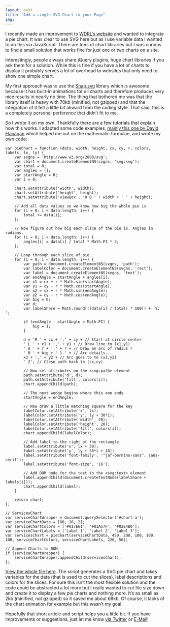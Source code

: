 ```yaml
---
layout: post
title: "Add a single SVG Chart to your Page"
img:
---
```


I recently made an improvement to [WDRL’s website](http://wdrl.info/) and wanted to integrate a pie chart. It was clear to use SVG here but as I use variable data I wanted to do this via JavaScript. There are tons of chart libraries but I was curious to find a small solution that works fine for just one or two charts on a site.

Interestingly, people always share jQuery plugins, huge chart libraries if you ask them for a solution. While this is fine if you have a lot of charts to display it probably serves a lot of overhead to websites that only need to show one simple chart.

My first approach was to use the [Snap.svg](http://snapsvg.io/) library which is awesome because it has built-in animations for all charts and therefore produces very nice results in nearly no time. The thing that bothered me was that the library itself is heavy with 70kb (minified, not gzipped) and that the integration of it felt a little bit akward from the coding style. That said, this is a completely personal perference that didn’t fit to me.

So I wrote it on my own. Thankfully there are a few tutorials that explain how this works. I adapted some code examples, [mainly this one by David Flanagan](https://www.inkling.com/read/javascript-definitive-guide-david-flanagan-6th/chapter-21/drawing-a-pie-chart-with) which helped me out on the mathematic formulae, and wrote my own code:


	var pieChart = function (data, width, height, cx, cy, r, colors, labels, lx, ly) {
		var svgns = 'http://www.w3.org/2000/svg';
		var chart = document.createElementNS(svgns, 'svg:svg');
		var total = 0;
		var angles = [];
		var startAngle = 0;
		var i = 0;

		chart.setAttribute('width', width);
		chart.setAttribute('height', height);
		chart.setAttribute('viewBox', '0 0 ' + width + ' ' + height);

		// Add all data values so we know how big the whole pie is
		for (i = 0; i < data.length; i++) {
			total += data[i];
		};

		// Now figure out how big each slice of the pie is. Angles in radians.
		for (i = 0; i < data.length; i++) {
			angles[i] = data[i] / total * Math.PI * 2;
		};

		// Loop through each slice of pie.
		for (i = 0; i < data.length; i++) {
			var path = document.createElementNS(svgns, 'path');
			var labelColor = document.createElementNS(svgns, 'rect');
			var label = document.createElementNS(svgns, 'text');
			var endAngle = startAngle + angles[i];
			var x1 = cx + r * Math.sin(startAngle);
			var y1 = cy - r * Math.cos(startAngle);
			var x2 = cx + r * Math.sin(endAngle);
			var y2 = cy - r * Math.cos(endAngle);
			var big = 0;
			var d;
			var labelShare = Math.round(((data[i] / total) * 100)) + '%: ';

			if (endAngle - startAngle > Math.PI) {
				big = 1;
			}

			d = 'M ' + cx + ',' + cy + // Start at circle center
			' L ' + x1 + ',' + y1 + // Draw line to (x1,y1)
			' A ' + r + ',' + r + // Draw an arc of radius r
			' 0 ' + big + ' 1 ' + // Arc details...
			x2 + ',' + y2 + // Arc goes to to (x2,y2)
			' Z'; // Close path back to (cx,cy)

			// Now set attributes on the <svg:path> element
			path.setAttribute('d', d);
			path.setAttribute('fill', colors[i]);
			chart.appendChild(path);

			// The next wedge begins where this one ends
			startAngle = endAngle;

			// Now draw a little matching square for the key
			labelColor.setAttribute('x', lx);
			labelColor.setAttribute('y', ly + 30*i);
			labelColor.setAttribute('width', 20);
			labelColor.setAttribute('height', 20);
			labelColor.setAttribute('fill', colors[i]);
			chart.appendChild(labelColor);

			// Add label to the right of the rectangle
			label.setAttribute('x', lx + 30);
			label.setAttribute('y', ly + 30*i + 18);
			label.setAttribute('font-family', '"jaf-bernino-sans", sans-serif');
			label.setAttribute('font-size', '16');

			// Add DOM node for the text to the <svg:text> element
			label.appendChild(document.createTextNode(labelShare + labels[i]));
			chart.appendChild(label);
		}

		return chart;
	};

	// ServicesChart
	var serviceChartWrapper = document.querySelector('#chart-a');
	var serviceChartData = [80, 10, 2];
	var serviceChartColors = ['#017E61', '#01A57F', '#02E4B0'];
	var serviceChartLabels = ['Label 1', 'Label 2', 'Label 3'];
	var servicesChart = pieChart(serviceChartData, 450, 200, 100, 100, 100, serviceChartColors, serviceChartLabels, 220, 50);

	// Append Charts to DOM
	if (serviceChartWrapper) {
		serviceChartWrapper.appendChild(servicesChart);
	};

[View the whole file here](https://github.com/anselmh/wdrl/blob/gh-pages/js/main.js). The script generates a SVG pie chart and takes variables for the data (that is used to cut the slices), label descriptions and colors for the slices. For sure this isn’t the most flexible solution and the code could be abstracted a lot more but I really wanted to cut file size down and create it to display a few pie charts and nothing more. It’s as small as 2kb (minified, not gzipped) so it saved me about 68kb. Of course, it lacks of the chart animation for example but this wasn’t my goal.

Hopefully that short article and script helps you a little bit. If you have improvements or suggestions, just let me know [via Twitter](https://twitter.com/helloanselm) or [E-Mail](mailto:hello@anselm-hannemann.com?subject=Feedback%20to%20SVG20%Chart20%Article)!

